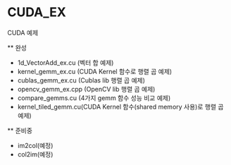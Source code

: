 # CUDA_EX
CUDA 예제 

** 완성
* 1d_VectorAdd_ex.cu  (벡터 합 예제)
* kernel_gemm_ex.cu   (CUDA Kernel 함수로 행렬 곱 예제)
* cublas_gemm_ex.cu   (Cublas lib 행렬 곱 예제)
* opencv_gemm_ex.cpp  (OpenCV lib 행렬 곱 예제)
* compare_gemms.cu    (4가지 gemm 함수 성능 비교 예제)
* kernel_tiled_gemm.cu(CUDA Kernel 함수(shared memory 사용)로 행렬 곱 예제)

** 준비중
* im2col(예정)
* col2im(예정)

